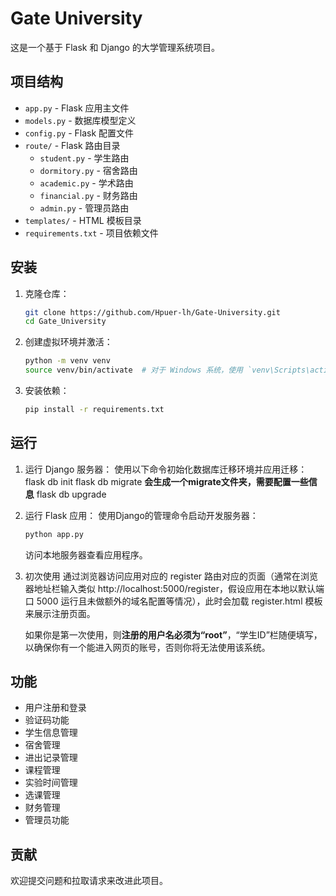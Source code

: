 # Gate University

这是一个基于 Flask 和 Django 的大学管理系统项目。

## 项目结构

- `app.py` - Flask 应用主文件
- `models.py` - 数据库模型定义
- `config.py` - Flask 配置文件
- `route/` - Flask 路由目录
  - `student.py` - 学生路由
  - `dormitory.py` - 宿舍路由
  - `academic.py` - 学术路由
  - `financial.py` - 财务路由
  - `admin.py` - 管理员路由
- `templates/` - HTML 模板目录
- `requirements.txt` - 项目依赖文件

## 安装

1. 克隆仓库：
   ```bash
   git clone https://github.com/Hpuer-lh/Gate-University.git
   cd Gate_University

2. 创建虚拟环境并激活：
   ```bash
   python -m venv venv
   source venv/bin/activate  # 对于 Windows 系统，使用 `venv\Scripts\activate`
   ```

3. 安装依赖：
   ```bash
   pip install -r requirements.txt
   ```

## 运行

1. 运行 Django 服务器：
    使用以下命令初始化数据库迁移环境并应用迁移：
    flask db init
    flask db migrate
    **会生成一个migrate文件夹，需要配置一些信息**
    flask db upgrade

2. 运行 Flask 应用：
   使用Django的管理命令启动开发服务器：
   ```bash
   python app.py
   ```
   访问本地服务器查看应用程序。
3. 初次使用
   通过浏览器访问应用对应的 register 路由对应的页面（通常在浏览器地址栏输入类似 http://localhost:5000/register，假设应用在本地以默认端口 5000 运行且未做额外的域名配置等情况），此时会加载 register.html 模板来展示注册页面。

   如果你是第一次使用，则**注册的用户名必须为“root”**，“学生ID”栏随便填写，以确保你有一个能进入网页的账号，否则你将无法使用该系统。




## 功能

- 用户注册和登录
- 验证码功能
- 学生信息管理
- 宿舍管理
- 进出记录管理
- 课程管理
- 实验时间管理
- 选课管理
- 财务管理
- 管理员功能

## 贡献

欢迎提交问题和拉取请求来改进此项目。